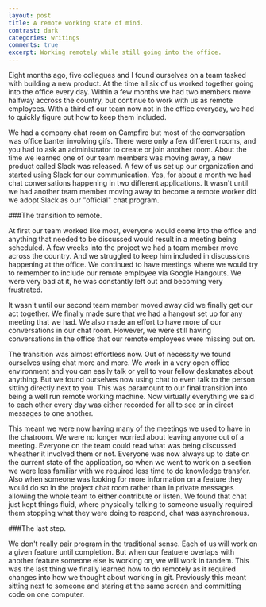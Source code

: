 ```yaml
---
layout: post
title: A remote working state of mind.
contrast: dark
categories: writings
comments: true
excerpt: Working remotely while still going into the office.
---
```


Eight months ago, five collegues and I found ourselves on a team tasked with building a new product. At the time all six of us worked together going into the office every day. Within a few months we had two members move halfway accross the country, but continue to work with us as remote employees. With a third of our team now not in the office everyday, we had to quickly figure out how to keep them included.

We had a company chat room on Campfire but most of the conversation was office banter involving gifs. There were only a few different rooms, and you had to ask an administrator to create or join another room. About the time we learned one of our team members was moving away, a new product called Slack was released. A few of us set up our organization and started using Slack for our communication. Yes, for about a month we had chat conversations happening in two different applications. It wasn't until we had another team member moving away to become a remote worker did we adopt Slack as our "official" chat program.

###The transition to remote.

At first our team worked like most, everyone would come into the office and anything that needed to be discussed would result in a meeting being scheduled. A few weeks into the project we had a team member move across the country. And we struggled to keep him included in discussions happening at the office. We continued to have meetings where we would try to remember to include our remote employee via Google Hangouts. We were very bad at it, he was constantly left out and becoming very frustrated.

It wasn't until our second team member moved away did we finally get our act together. We finally made sure that we had a hangout set up for any meeting that we had. We also made an effort to have more of our conversations in our chat room. However, we were still having conversations in the office that our remote employees were missing out on.

The transition was almost effortless now. Out of necessity we found ourselves using chat more and more. We work in a very open office environment and you can easily talk or yell to your fellow deskmates about anything. But we found ourselves now using chat to even talk to the person sitting directly next to you. This was paramount to our final transition into being a well run remote working machine. Now virtually everything we said to each other every day was either recorded for all to see or in direct messages to one another.

This meant we were now having many of the meetings we used to have in the chatroom. We were no longer worried about leaving anyone out of a meeting. Everyone on the team could read what was being discussed wheather it involved them or not. Everyone was now always up to date on the current state of the application, so when we went to work on a section we were less familiar with we required less time to do knowledge transfer. Also when someone was looking for more information on a feature they would do so in the project chat room rather than in private messages allowing the whole team to either contribute or listen. We found that chat just kept things fluid, where physically talking to someone usually required them stopping what they were doing to respond, chat was asynchronous.

###The last step.

We don't really pair program in the traditional sense. Each of us will work on a given feature until completion. But when our featuere overlaps with another feature someone else is working on, we will work in tandem. This was the last thing we finally learned how to do remotely as it required changes into how we thought about working in git. Previously this meant sitting next to someone and staring at the same screen and committing code on one computer.


